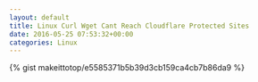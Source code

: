 ```yaml
---
layout: default                                                                                                              
title: Linux Curl Wget Cant Reach Cloudflare Protected Sites                                                                                                                       
date: 2016-05-25 07:53:32+00:00                                                                                                                        
categories: Linux                                                                                                                
---                                                                                                                              
```


{% gist makeittotop/e5585371b5b39d3cb159ca4cb7b86da9 %}                                                                                                           

